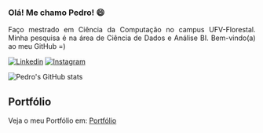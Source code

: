 ### Olá! Me chamo Pedro! 😄
<p style="text-align: justify;"> Faço mestrado em Ciência da Computação no campus UFV-Florestal. Minha pesquisa é na área de Ciência de Dados e Análise BI. Bem-vindo(a) ao meu GitHub =)

[![Linkedin](https://img.shields.io/badge/LinkedIn-0077B5?style=for-the-badge&logo=linkedin&logoColor=white)](https://www.linkedin.com/in/pedro-cdcm-9560441a3/)
[![Instagram](https://img.shields.io/badge/Instagram-E4405F?style=for-the-badge&logo=instagram&logoColor=white)](https://instagram.com/_pedrocdcm)

![Pedro's GitHub stats](https://github-readme-stats.vercel.app/api?username=carvalhopedro22&show_icons=true&theme=tokyonight)

## Portfólio
Veja o meu Portfólio em: [Portfólio](https://carvalhopedro22.github.io/)
